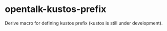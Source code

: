 # opentalk-kustos-prefix

Derive macro for defining kustos prefix (kustos is still under development).
